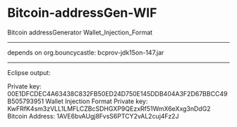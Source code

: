 Bitcoin-addressGen-WIF
======================

Bitcoin addressGenerator Wallet_Injection_Format

------------------------------------------------

depends on org.bouncycastle: bcprov-jdk15on-147.jar

------------------------------------------------


Eclipse output:

Private key: 00E1DFCDEC4A63438C832FB50ED24D750E145DDB404A3F2D67BBCC49B505793951
Wallet Injection Format Private key: KwFRfK4sm3zVLL1LMFLCZBcSDHGXP9QEzxRf51WmX6eXxg3nDdG2
Bitcoin Address: 1AVE6bvAUgj8FvsS6PTCY2vAL2cuj4Fz2J



